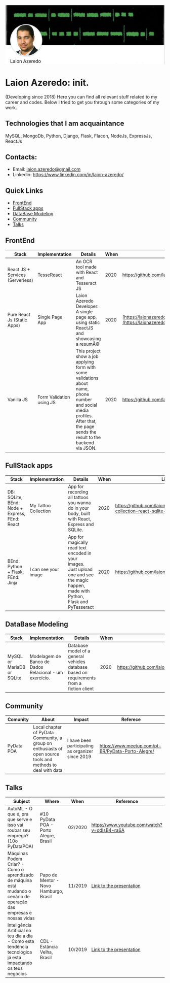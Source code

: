 ![cover](Laion%20init%20cover.png)

# Laion Azeredo: init. 
(Developing since 2018)
Here you can find all relevant stuff related to my career and codes.
Below I tried to get you through some categories of my work. 

## Technologies that I am acquaintance
MySQL, MongoDb, Python, Django, Flask, Flacon, NodeJs, ExpressJs, ReactJs

## Contacts:
- Email: laion.azeredo@gmail.com
- Linkedin: https://www.linkedin.com/in/laion-azeredo/

## Quick Links

  - [FrontEnd](#frontend)
  - [FullStack apps](#fullstack-apps)
  - [DataBase Modeling](#database-modeling)
  - [Community](#community)
  - [Talks](#talks)


## FrontEnd
|Stack|Implementation|Details|When|Links|
|---|---|---|---|---|
|React JS + Services (Serverless)|TesseReact|An OCR tool made with React and Tesseract JS|2020|https://github.com/laionazeredo/tessereact|
|Pure React Js (Static Apps)|Single Page App|Laion Azeredo Developer: A single page app, using static ReactJS and showcasing a resumÃ©|2020|[https://laionazeredo.github.io/__laionazeredo__/](https://laionazeredo.github.io/__laionazeredo__/) |
|Vanilla JS|Form Validation using JS|This project show a job applying form with some validations about name, phone number and social media profiles. After that, the page sends the result to the backend via JSON.|2020|https://github.com/laionazeredo/vanillajs_form_validations_and_submission|



## FullStack apps
|Stack|Implementation|Details|When|Links|
|---|---|---|---|---|
|DB: SQLite, BEnd: Node + Express, FEnd: React|My Tattoo Collection|App for recording all tattoos you wanna do in your body, built with React, Express and SQLite.|2020|https://github.com/laionazeredo/my-tattoo-collection-react-sqlite-app|
|BEnd: Python + Flask, FEnd: Jinja|I can see your image|App for magically read text encoded in your images. Just upload one and see the magic happen, made with Python, Flask and PyTesseract|2020|https://github.com/laionazeredo/py_ocr_flask_app|


## DataBase Modeling
|Stack|Implementation|Details|When|Links|
|---|---|---|---|---|
|MySQL or MariaDB or SQLite|Modelagem de Banco de Dados Relacional - um exercício.|Database model of a general vehicles database based on requirements from a fiction client|2020|https://github.com/laionazeredo/database_modeling_vehicle_db_example|


## Community

|Comunity|About|Impact|Referece|
|---|---|---|---|
|PyData POA|Local chapter of PyData Community, a group on enthusiasts of open source tools and methods to deal with data|I have been participating as organizer since 2019|https://www.meetup.com/pt-BR/PyData-Porto-Alegre/|

## Talks
|Subject|Where|When|Reference|
|---|---|---|---|
|AutoML - O que é, pra que serve e isso vai roubar seu emprego? (10o PyDataPOA)|#10 PyData POA - Porto Alegre, Brasil|02/2020|https://www.youtube.com/watch?v=ddIsB4-ra6A|
|Máquinas Podem Criar? - Como o aprendizado de máquina está mudando o cenário de operação das empresas e nossas vidas|Papo de Mentor - Novo Hamburgo, Brasil|11/2019|[Link to the presentation](https://docs.google.com/presentation/d/e/2PACX-1vRmglIE9XdXPqj9ePZuyv1jeeNhzdAMSeY_9-HRkz_r13b7zQsZw0FAGKCNFW9vCc_bMpIbGZ_lMPCA/pub?start=false&loop=false&delayms=3000)|
|Inteligência Artificial no teu dia a dia - Como esta tendência tecnológica já está impactando os teus negócios|CDL - Estância Velha, Brasil |10/2019|[Link to the presentation](https://docs.google.com/presentation/d/e/2PACX-1vQk7AvYQWkdRt2BKdFI0Yj_fixyi661LDnxZBEp6FPGxVRYW-iwMCvSVDlHNQIjPJ9r1Ly7Y2GtrZbB/pub?start=false&loop=false&delayms=3000)|


